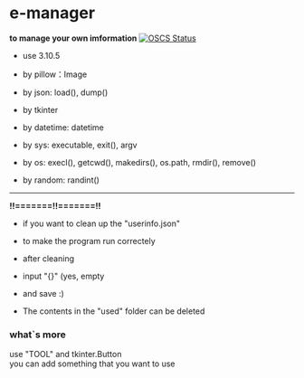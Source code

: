# e-manager
**to manage your own imformation**
[![OSCS Status](https://www.oscs1024.com/platform/badge/Have-pig/e-manager.svg?size=small)](https://www.oscs1024.com/project/Have-pig/e-manager?ref=badge_small)
- use 3.10.5

- by pillow：Image
- by json: load(), dump()
- by tkinter
- by datetime: datetime
- by sys: executable, exit(), argv
- by os: execl(), getcwd(), makedirs(), os.path, rmdir(), remove()
- by random: randint()
_________________________
**!!=======!!=======!!**
- if you want to clean up the "userinfo.json"
- to make the program run correctely
- after cleaning
- input "{}" (yes, empty
- and save :)

- The contents in the "used" folder can be deleted

### what`s more
  use "TOOL" and tkinter.Button <br>
  you can add something that you want to use
